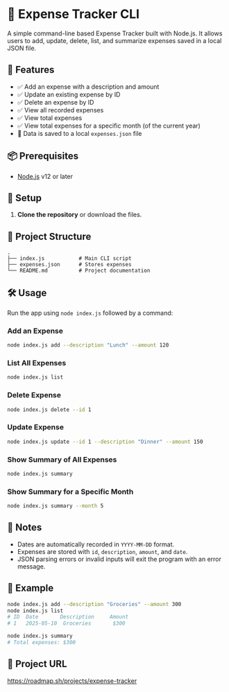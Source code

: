 

# 💸 Expense Tracker CLI

A simple command-line based Expense Tracker built with Node.js. It allows users to add, update, delete, list, and summarize expenses saved in a local JSON file.

## 🚀 Features

- ✅ Add an expense with a description and amount
- ✅ Update an existing expense by ID
- ✅ Delete an expense by ID
- ✅ View all recorded expenses
- ✅ View total expenses
- ✅ View total expenses for a specific month (of the current year)
- 📁 Data is saved to a local `expenses.json` file



## 📦 Prerequisites

- [Node.js](https://nodejs.org/) v12 or later


## 🚀 Setup

  

1. **Clone the repository** or download the files.


## 📂 Project Structure
```
.
├── index.js           # Main CLI script
├── expenses.json      # Stores expenses
└── README.md          # Project documentation
```

## 🛠️ Usage
Run the app using `node index.js` followed by a command:

### Add an Expense
```bash
node index.js add --description "Lunch" --amount 120
```
### List All Expenses
```bash
node index.js list
```
### Delete Expense
```bash
node index.js delete --id 1
```
### Update Expense
```bash
node index.js update --id 1 --description "Dinner" --amount 150
```
### Show Summary of All Expenses
```bash
node index.js summary
```
### Show Summary for a Specific Month
```bash
node index.js summary --month 5
```


## 📌 Notes

 - Dates are automatically recorded in `YYYY-MM-DD` format.
 - Expenses are stored with `id`, `description`, `amount`, and `date`.
 - JSON parsing errors or invalid inputs will exit the program with an error message.
 

## 🧪 Example
```bash
node index.js add --description "Groceries" --amount 300
node index.js list
# ID  Date       Description     Amount
# 1   2025-05-10  Groceries       $300

node index.js summary
# Total expenses: $300
```

## 📁 Project URL
https://roadmap.sh/projects/expense-tracker
